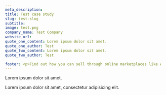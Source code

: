 ```yaml
---
meta_description:
title: Test case study
slug: test-slug
subtitle:
image: test.png
company_name: Test Company
website_url:
quote_one_content: Lorem ipsum dolor sit amet.
quote_one_author: Test
quote_two_content: Lorem ipsum dolor sit amet.
quote_two_author: Test

footer: <p>Find out how you can sell through online marketplaces like Amazon and eBay by using the <a href="/selling-online-overseas/" class="link" title="Selling Online Overseas">Selling Online Overseas Service</a>.</p>
---
```


Lorem ipsum dolor sit amet.

Lorem ipsum dolor sit amet, consectetur adipisicing elit.
